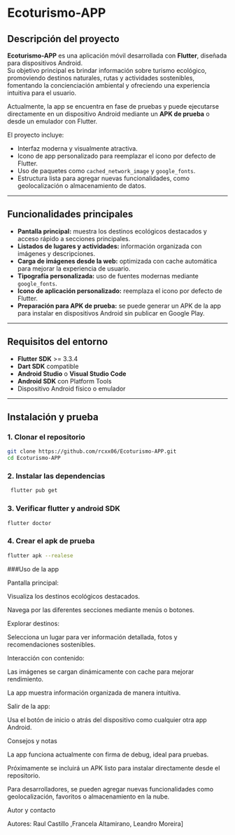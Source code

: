 # Ecoturismo-APP

## Descripción del proyecto
**Ecoturismo-APP** es una aplicación móvil desarrollada con **Flutter**, diseñada para dispositivos Android.  
Su objetivo principal es brindar información sobre turismo ecológico, promoviendo destinos naturales, rutas y actividades sostenibles, fomentando la concienciación ambiental y ofreciendo una experiencia intuitiva para el usuario.

Actualmente, la app se encuentra en fase de pruebas y puede ejecutarse directamente en un dispositivo Android mediante un **APK de prueba** o desde un emulador con Flutter.  

El proyecto incluye:
- Interfaz moderna y visualmente atractiva.  
- Icono de app personalizado para reemplazar el icono por defecto de Flutter.  
- Uso de paquetes como `cached_network_image` y `google_fonts`.  
- Estructura lista para agregar nuevas funcionalidades, como geolocalización o almacenamiento de datos.

---

## Funcionalidades principales

- **Pantalla principal:** muestra los destinos ecológicos destacados y acceso rápido a secciones principales.  
- **Listados de lugares y actividades:** información organizada con imágenes y descripciones.  
- **Carga de imágenes desde la web:** optimizada con cache automática para mejorar la experiencia de usuario.  
- **Tipografía personalizada:** uso de fuentes modernas mediante `google_fonts`.  
- **Icono de aplicación personalizado:** reemplaza el icono por defecto de Flutter.  
- **Preparación para APK de prueba:** se puede generar un APK de la app para instalar en dispositivos Android sin publicar en Google Play.

---

## Requisitos del entorno

- **Flutter SDK** >= 3.3.4  
- **Dart SDK** compatible  
- **Android Studio** o **Visual Studio Code**  
- **Android SDK** con Platform Tools  
- Dispositivo Android físico o emulador  

---

## Instalación y prueba

### 1. Clonar el repositorio
```bash
git clone https://github.com/rcxx06/Ecoturismo-APP.git
cd Ecoturismo-APP
```

### 2. Instalar las dependencias
```bash
 flutter pub get
```

### 3. Verificar flutter y android SDK
```bash
flutter doctor
```
### 4. Crear el apk de prueba
```bash
flutter apk --realese
```
###Uso de la app

Pantalla principal:

Visualiza los destinos ecológicos destacados.

Navega por las diferentes secciones mediante menús o botones.

Explorar destinos:

Selecciona un lugar para ver información detallada, fotos y recomendaciones sostenibles.

Interacción con contenido:

Las imágenes se cargan dinámicamente con cache para mejorar rendimiento.

La app muestra información organizada de manera intuitiva.

Salir de la app:

Usa el botón de inicio o atrás del dispositivo como cualquier otra app Android.

Consejos y notas

La app funciona actualmente con firma de debug, ideal para pruebas.

Próximamente se incluirá un APK listo para instalar directamente desde el repositorio.

Para desarrolladores, se pueden agregar nuevas funcionalidades como geolocalización, favoritos o almacenamiento en la nube.

Autor y contacto

Autores: Raul Castillo ,Francela Altamirano, Leandro Moreira]


    
